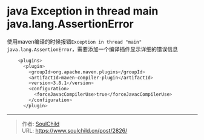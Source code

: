 # java Exception in thread main java.lang.AssertionError

<!--more-->
使用maven编译的时候报错`Exception in thread "main" java.lang.AssertionError`，需要添加一个编译插件显示详细的错误信息

```bash
    <plugins>
      <plugin>
        <groupId>org.apache.maven.plugins</groupId>
        <artifactId>maven-compiler-plugin</artifactId>
        <version>3.8.1</version>
        <configuration>
          <forceJavacCompilerUse>true</forceJavacCompilerUse>
        </configuration>
      </plugin>

```


---

> 作者: [SoulChild](https://www.soulchild.cn)  
> URL: https://www.soulchild.cn/post/2826/  

